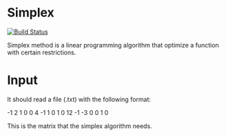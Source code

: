 # Simplex

[![Build Status](https://travis-ci.org/joemccann/dillinger.svg?branch=master)](https://github.com/Emanlui/Simplex)

Simplex method is a linear programming algorithm that optimize a function with certain restrictions.

# Input

It should read a file (.txt) with the following format:

-1 2 1 0 0 4
-1 1 0 1 0 12
-1 -3 0 0 1 0

This is the matrix that the simplex algorithm needs.
